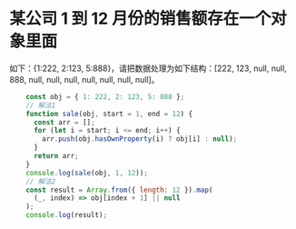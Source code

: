 # 某公司 1 到 12 月份的销售额存在一个对象里面



如下：{1:222, 2:123, 5:888}，请把数据处理为如下结构：[222, 123, null, null, 888, null, null, null, null, null, null, null]。

```javascript
    const obj = { 1: 222, 2: 123, 5: 888 };
    // 解法1
    function sale(obj, start = 1, end = 12) {
      const arr = [];
      for (let i = start; i <= end; i++) {
        arr.push(obj.hasOwnProperty(i) ? obj[i] : null);
      }
      return arr;
    }
    console.log(sale(obj, 1, 12));
    // 解法2
    const result = Array.from({ length: 12 }).map(
      (_, index) => obj[index + 1] || null
    );
    console.log(result);
```